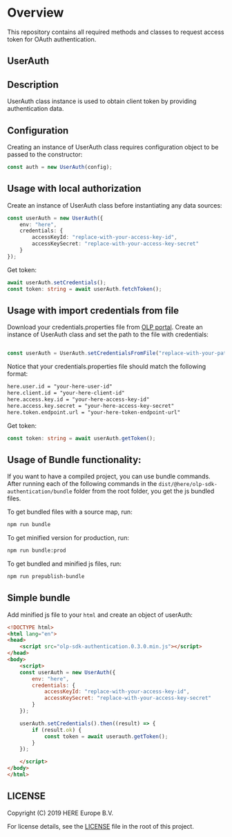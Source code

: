 # Overview

This repository contains all required methods and classes to request access token for OAuth authentication.

## UserAuth

## Description

UserAuth class instance is used to obtain client token by providing authentication data.

## Configuration

Creating an instance of UserAuth class requires configuration object to be passed to the constructor:

```typescript
const auth = new UserAuth(config);
```

## Usage with local authorization

Create an instance of UserAuth class before instantiating any data sources:

```typescript
const userAuth = new UserAuth({
    env: "here",    
    credentials: {
        accessKeyId: "replace-with-your-access-key-id",
        accessKeySecret: "replace-with-your-access-key-secret"
    }
});
```

Get token:

```typescript
await userAuth.setCredentials();
const token: string = await userAuth.fetchToken();
 ```

## Usage with import credentials from file
Download your credentials.properties file from [OLP portal](https://developer.here.com/olp/documentation/access-control/user-guide/topics/get-credentials.html).
Create an instance of UserAuth class and set the path to the file with credentials:

```typescript

const userAuth = UserAuth.setCredentialsFromFile("replace-with-your-path-to-credentials.properties");

```

Notice that your credentials.properties file should match the following format:

```txt
here.user.id = "your-here-user-id"
here.client.id = "your-here-client-id"
here.access.key.id = "your-here-access-key-id"
here.access.key.secret = "your-here-access-key-secret"
here.token.endpoint.url = "your-here-token-endpoint-url"
 ```

Get token:

```typescript
const token: string = await userAuth.getToken();
```

## Usage of Bundle functionality:

If you want to have a compiled project, you can use bundle commands. After running each of the following commands in the `dist/@here/olp-sdk-authentication/bundle` folder from the root folder, you get the js bundled files.

To get bundled files with a source map, run:

```sh
npm run bundle
```

To get minified version for production, run:

```sh
npm run bundle:prod
```

To get bundled and minified js files, run:

```sh
npm run prepublish-bundle
```

## Simple bundle

Add minified js file to your `html` and create an object of userAuth:

```html
<!DOCTYPE html>
<html lang="en">
<head>
    <script src="olp-sdk-authentication.0.3.0.min.js"></script>
</head>
<body>
    <script>
    const userAuth = new UserAuth({
        env: "here",
        credentials: {
            accessKeyId: "replace-with-your-access-key-id",
            accessKeySecret: "replace-with-your-access-key-secret"
        }
    });

    userAuth.setCredentials().then((result) => {
        if (result.ok) {
            const token = await userauth.getToken();
        }
    });

    </script>
</body>
</html>
```

## LICENSE

Copyright (C) 2019 HERE Europe B.V.

For license details, see the [LICENSE](LICENSE) file in the root of this project.